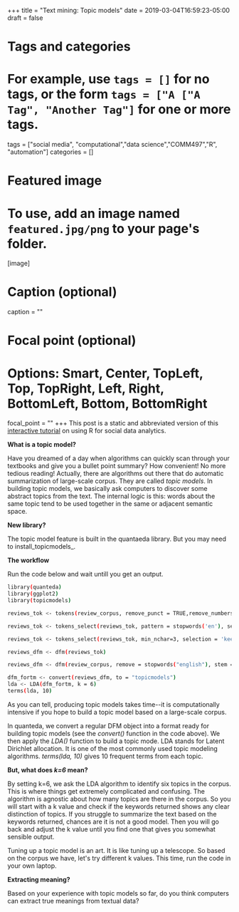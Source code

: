 +++
title = "Text mining: Topic models"
date = 2019-03-04T16:59:23-05:00
draft = false

# Tags and categories
# For example, use `tags = []` for no tags, or the form `tags = ["A ["A Tag", "Another Tag"]` for one or more tags.
tags = ["social media", "computational","data science","COMM497","R", "automation"]
categories = []

# Featured image
# To use, add an image named `featured.jpg/png` to your page's folder. 
[image]
  # Caption (optional)
  caption = ""

  # Focal point (optional)
  # Options: Smart, Center, TopLeft, Top, TopRight, Left, Right, BottomLeft, Bottom, BottomRight
  focal_point = ""
+++
This post is a static and abbreviated version of this [interactive tutorial](https://curiositybits.shinyapps.io/R_social_data_analytics/#section-text-mining-topic-models) on using R for social data analytics.

**What is a topic model?**

Have you dreamed of a day when algorithms can quickly scan through your textbooks and give you a bullet point summary? How convenient! No more tedious reading! Actually, there are algorithms out there that do automatic summarization of large-scale corpus. They are called _topic models_. In building topic models, we basically ask computers to discover some abstract topics from the text. The internal logic is this: words about the same topic tend to be used together in the same or adjacent semantic space. 

**New library?**

The topic model feature is built in the quantaeda library. But you may need to install_topicmodels_.

**The workflow**

Run the code below and wait untill you get an output. 

```sh
library(quanteda)
library(ggplot2)
library(topicmodels)

reviews_tok <- tokens(review_corpus, remove_punct = TRUE,remove_numbers = TRUE, remove_symbols = TRUE, remove_twitter=TRUE, remove_url=TRUE)

reviews_tok <- tokens_select(reviews_tok, pattern = stopwords('en'), selection = 'remove')

reviews_tok <- tokens_select(reviews_tok, min_nchar=3, selection = 'keep')

reviews_dfm <- dfm(reviews_tok)

reviews_dfm <- dfm(review_corpus, remove = stopwords("english"), stem = TRUE, remove_punct = TRUE)

dfm_fortm <- convert(reviews_dfm, to = "topicmodels")
lda <- LDA(dfm_fortm, k = 6)
terms(lda, 10)
```

As you can tell, producing topic models takes time--it is computationally intensive if you hope to build a topic model based on a large-scale corpus. 

In quanteda, we convert a regular DFM object into a format ready for building topic models (see the *convert()* function in the code above). We then apply the *LDA()* function to build a topic mode. LDA stands for Latent Dirichlet allocation. It is one of the most commonly used topic modeling algorithms. *terms(lda, 10)* gives 10 frequent terms from each topic. 

**But, what does *k=6* mean?**

By setting k=6, we ask the LDA algorithm to identify six topics in the corpus. This is where things get extremely complicated and confusing. The algorithm is agnostic about how many topics are there in the corpus. So you will start with a k value and check if the keywords returned shows any clear distinction of topics. If you struggle to summarize the text based on the keywords returned, chances are it is not a good model. Then you will go back and adjust the k value until you find one that gives you somewhat sensible output.

Tuning up a topic model is an art. It is like tuning up a telescope. So based on the corpus we have, let's try different k values. This time, run the code in your own laptop. 

**Extracting meaning?**

Based on your experience with topic models so far, do you think computers can extract true meanings from textual data?
